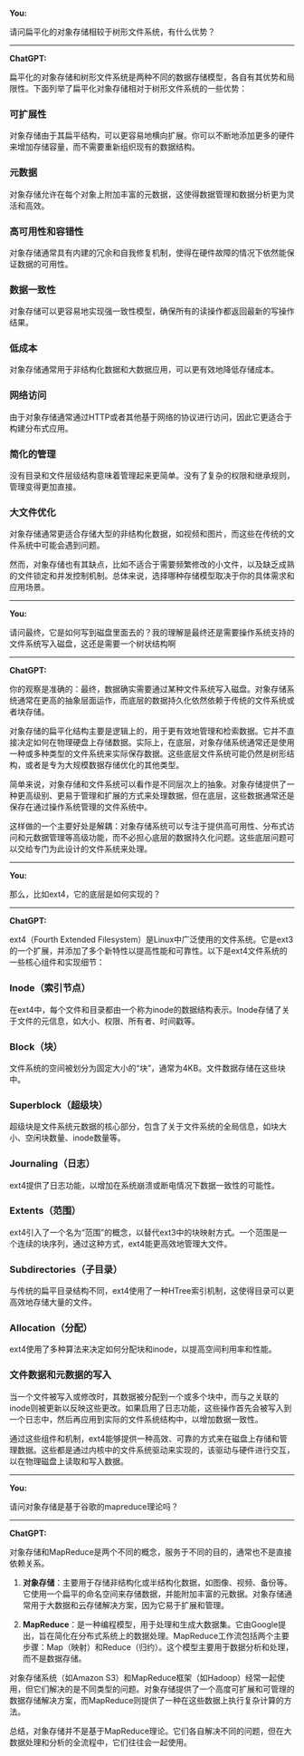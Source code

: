 **You:**

请问扁平化的对象存储相较于树形文件系统，有什么优势？

* * *

**ChatGPT:**

扁平化的对象存储和树形文件系统是两种不同的数据存储模型，各自有其优势和局限性。下面列举了扁平化对象存储相对于树形文件系统的一些优势：

### 可扩展性

对象存储由于其扁平结构，可以更容易地横向扩展。你可以不断地添加更多的硬件来增加存储容量，而不需要重新组织现有的数据结构。

### 元数据

对象存储允许在每个对象上附加丰富的元数据，这使得数据管理和数据分析更为灵活和高效。

### 高可用性和容错性

对象存储通常具有内建的冗余和自我修复机制，使得在硬件故障的情况下依然能保证数据的可用性。

### 数据一致性

对象存储可以更容易地实现强一致性模型，确保所有的读操作都返回最新的写操作结果。

### 低成本

对象存储通常用于非结构化数据和大数据应用，可以更有效地降低存储成本。

### 网络访问

由于对象存储通常通过HTTP或者其他基于网络的协议进行访问，因此它更适合于构建分布式应用。

### 简化的管理

没有目录和文件层级结构意味着管理起来更简单。没有了复杂的权限和继承规则，管理变得更加直接。

### 大文件优化

对象存储通常更适合存储大型的非结构化数据，如视频和图片，而这些在传统的文件系统中可能会遇到问题。

然而，对象存储也有其缺点，比如不适合于需要频繁修改的小文件，以及缺乏成熟的文件锁定和并发控制机制。总体来说，选择哪种存储模型取决于你的具体需求和应用场景。

* * *

**You:**

请问最终，它是如何写到磁盘里面去的？我的理解是最终还是需要操作系统支持的文件系统写入磁盘，这还是需要一个树状结构啊

* * *

**ChatGPT:**

你的观察是准确的：最终，数据确实需要通过某种文件系统写入磁盘。对象存储系统通常在更高的抽象层面运作，而底层的数据持久化依然依赖于传统的文件系统或者块存储。

对象存储的扁平化结构主要是逻辑上的，用于更有效地管理和检索数据。它并不直接决定如何在物理硬盘上存储数据。实际上，在底层，对象存储系统通常还是使用一种或多种类型的文件系统来实际保存数据。这些底层文件系统可能仍然是树形结构，或者是专为大规模数据存储优化的其他类型。

简单来说，对象存储和文件系统可以看作是不同层次上的抽象。对象存储提供了一种更高级别、更易于管理和扩展的方式来处理数据，但在底层，这些数据通常还是保存在通过操作系统管理的文件系统中。

这样做的一个主要好处是解耦：对象存储系统可以专注于提供高可用性、分布式访问和元数据管理等高级功能，而不必担心底层的数据持久化问题。这些底层问题可以交给专门为此设计的文件系统来处理。

* * *

**You:**

那么，比如ext4，它的底层是如何实现的？

* * *

**ChatGPT:**

ext4（Fourth Extended Filesystem）是Linux中广泛使用的文件系统。它是ext3的一个扩展，并添加了多个新特性以提高性能和可靠性。以下是ext4文件系统的一些核心组件和实现细节：

### Inode（索引节点）

在ext4中，每个文件和目录都由一个称为inode的数据结构表示。Inode存储了关于文件的元信息，如大小、权限、所有者、时间戳等。

### Block（块）

文件系统的空间被划分为固定大小的“块”，通常为4KB。文件数据存储在这些块中。

### Superblock（超级块）

超级块是文件系统元数据的核心部分，包含了关于文件系统的全局信息，如块大小、空闲块数量、inode数量等。

### Journaling（日志）

ext4提供了日志功能，以增加在系统崩溃或断电情况下数据一致性的可能性。

### Extents（范围）

ext4引入了一个名为“范围”的概念，以替代ext3中的块映射方式。一个范围是一个连续的块序列，通过这种方式，ext4能更高效地管理大文件。

### Subdirectories（子目录）

与传统的扁平目录结构不同，ext4使用了一种HTree索引机制，这使得目录可以更高效地存储大量的文件。

### Allocation（分配）

ext4使用了多种算法来决定如何分配块和inode，以提高空间利用率和性能。

### 文件数据和元数据的写入

当一个文件被写入或修改时，其数据被分配到一个或多个块中，而与之关联的inode则被更新以反映这些更改。如果启用了日志功能，这些操作首先会被写入到一个日志中，然后再应用到实际的文件系统结构中，以增加数据一致性。

通过这些组件和机制，ext4能够提供一种高效、可靠的方式来在磁盘上存储和管理数据。这些都是通过内核中的文件系统驱动来实现的，该驱动与硬件进行交互，以在物理磁盘上读取和写入数据。

* * *

**You:**

请问对象存储是基于谷歌的mapreduce理论吗？

* * *

**ChatGPT:**

对象存储和MapReduce是两个不同的概念，服务于不同的目的，通常也不是直接依赖关系。

1. **对象存储**：主要用于存储非结构化或半结构化数据，如图像、视频、备份等。它使用一个扁平的命名空间来存储数据，并能附加丰富的元数据。对象存储通常用于大数据和云存储解决方案，因为它易于扩展和管理。
    
2. **MapReduce**：是一种编程模型，用于处理和生成大数据集。它由Google提出，旨在简化在分布式系统上的数据处理。MapReduce工作流包括两个主要步骤：Map（映射）和Reduce（归约）。这个模型主要用于数据分析和处理，而不是数据存储。
    

对象存储系统（如Amazon S3）和MapReduce框架（如Hadoop）经常一起使用，但它们解决的是不同类型的问题。对象存储提供了一个高度可扩展和可管理的数据存储解决方案，而MapReduce则提供了一种在这些数据上执行复杂计算的方法。

总结，对象存储并不是基于MapReduce理论。它们各自解决不同的问题，但在大数据处理和分析的全流程中，它们往往会一起使用。